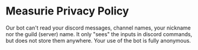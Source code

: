 # Measurie Privacy Policy
Our bot can't read your discord messages, channel names, your nickname nor the guild (server) name. It only "sees" the inputs in discord commands, but does not store them anywhere. Your use of the bot is fully anonymous.
